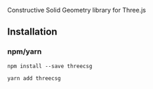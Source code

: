 Constructive Solid Geometry library for Three.js

## Installation

### npm/yarn

`npm install --save threecsg`

`yarn add threecsg`

### 